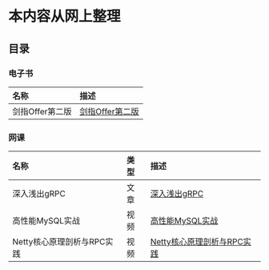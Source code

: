 # 本内容从网上整理

## 目录

### 电子书
| 名称      | 描述 |
| :---- | :--- |
| 剑指Offer第二版      | [剑指Offer第二版](https://github.com/taoonehacker/MayBeNotToday/tree/main/E-Book/%E5%89%91%E6%8C%87Offer%E7%AC%AC%E4%BA%8C%E7%89%88) |


### 网课
| 名称      |类型      | 描述 |
| :---- |:---- | :--- |
| 深入浅出gRPC|文章| [深入浅出gRPC](https://github.com/taoonehacker/MayBeNotToday/tree/main/%E9%AB%98%E6%80%A7%E8%83%BDMySQL%E5%AE%9E%E6%88%98)|
| 高性能MySQL实战|视频| [高性能MySQL实战](https://github.com/taoonehacker/MayBeNotToday/tree/main/%E9%AB%98%E6%80%A7%E8%83%BDMySQL%E5%AE%9E%E6%88%98)|
|Netty核心原理剖析与RPC实践|视频|[Netty核心原理剖析与RPC实践](https://github.com/taoonehacker/MayBeNotToday/tree/main/Netty%E6%A0%B8%E5%BF%83%E5%8E%9F%E7%90%86%E5%89%96%E6%9E%90%E4%B8%8ERPC%E5%AE%9E%E8%B7%B5)|
